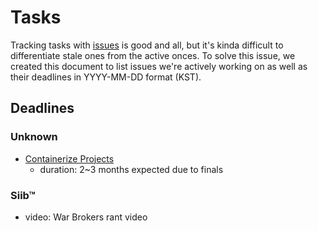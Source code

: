 # Tasks

Tracking tasks with [issues](https://github.com/exyleio/exyleio/issues)
is good and all, but it's kinda difficult to differentiate stale ones
from the active onces. To solve this issue, we created this document to
list issues we're actively working on as well as their deadlines in
YYYY-MM-DD format (KST).

## Deadlines

### Unknown

- [Containerize Projects](https://github.com/exyleio/exyleio/issues/86)
  - duration: 2~3 months expected due to finals

### Siib™

- video: War Brokers rant video
